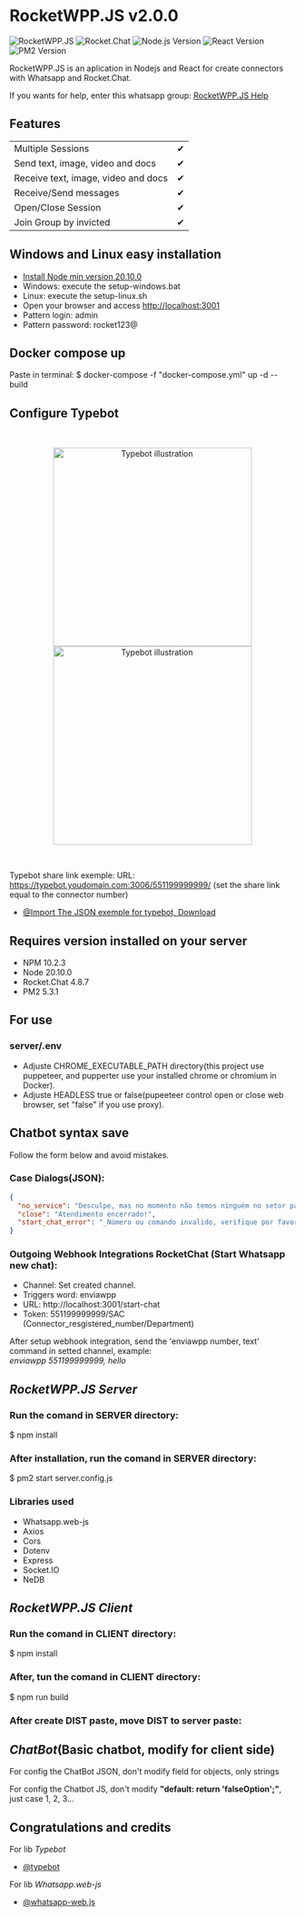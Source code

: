 # RocketWPP.JS v2.0.0

![RocketWPP.JS](https://i.imgur.com/M7iSCgd.png)
![Rocket.Chat](https://img.shields.io/badge/Rocket.Chat-4.8.7-ed4359.svg)
![Node.js Version](https://img.shields.io/badge/Node.js-20.10.0-green.svg)
![React Version](https://img.shields.io/badge/React-18.2.0-5ed3f3.svg)
![PM2 Version](https://img.shields.io/badge/PM2-5.3.1-5f05ec.svg)

RocketWPP.JS is an aplication in Nodejs and React for create connectors with Whatsapp and Rocket.Chat.  

If you wants for help, enter this whatsapp group: [RocketWPP.JS Help](https://chat.whatsapp.com/FaCeyAth56GIy2nWr0fDjt)  

## Features

|                                      |     |
| ------------------------------------ | --- |
| Multiple Sessions                    | ✔   |
| Send   text, image, video and docs   | ✔   |
| Receive text, image, video and docs  | ✔   |
| Receive/Send messages                | ✔   |
| Open/Close Session                   | ✔   |
| Join Group by invicted               | ✔   |

## Windows and Linux easy installation
- [Install Node min version 20.10.0](https://nodejs.org/en/download)
- Windows: execute the setup-windows.bat
- Linux: execute the setup-linux.sh
- Open your browser and access [http://localhost:3001](http://localhost:3001)
- Pattern login: admin
- Pattern password: rocket123@

## Docker compose up
Paste in terminal:
$ docker-compose -f "docker-compose.yml" up -d --build

## Configure Typebot
<br />
<p align="center">
  <a href="https://typebot.io/#gh-light-mode-only" target="_blank">
    <img src="https://raw.githubusercontent.com/baptisteArno/typebot.io/main/.github/images/logo-dark.png" alt="Typebot illustration" width="350px">
  </a>
  <a href="https://typebot.io/#gh-dark-mode-only" target="_blank">
    <img src="https://raw.githubusercontent.com/baptisteArno/typebot.io/main/.github/images/logo-dark.png" alt="Typebot illustration" width="350px">
  </a>
</p>
<br />

Typebot share link exemple:
URL: https://typebot.youdomain.com:3006/551199999999/  (set the share link equal to the connector number)  


- [@Import The JSON exemple for typebot, Download](https://raw.githubusercontent.com/ewerton-ssh/RocketWPP.JS/88ff7e468c9575ee5fdba1cc89440799d3064810/typebot_exemple_export.json)

## Requires version installed on your server
- NPM 10.2.3
- Node 20.10.0
- Rocket.Chat 4.8.7
- PM2 5.3.1

## For use
### server/.env
- Adjuste CHROME_EXECUTABLE_PATH directory(this project use puppeteer, and pupperter use your installed chrome or chromium in Docker).
- Adjuste HEADLESS true or false(pupeeteer control open or close web browser, set "false" if you use proxy).

## Chatbot syntax save
Follow the form below and avoid mistakes.

### Case Dialogs(JSON):
```json
{
  "no_service": "Desculpe, mas no momento não temos ninguém no setor para atende-lo, tente outro setor por gentileza.",
  "close": "Atendimento encerrado!",
  "start_chat_error": "_Número ou comando invalido, verifique por favor!_"
}
```

### Outgoing Webhook Integrations RocketChat (Start Whatsapp new chat):

- Channel: Set created channel.
- Triggers word: enviawpp
- URL: http://localhost:3001/start-chat
- Token: 551199999999/SAC (Connector_resgistered_number/Department)

After setup webhook integration, send the 'enviawpp number, text' command in setted channel, example:  
  _enviawpp 551199999999, hello_

## _RocketWPP.JS Server_

### Run the comand in SERVER directory:

$ npm install

### After installation, run the comand in SERVER directory:

$ pm2 start server.config.js

### Libraries used

- Whatsapp.web-js
- Axios
- Cors
- Dotenv
- Express
- Socket.IO
- NeDB

## _RocketWPP.JS Client_

### Run the comand in CLIENT directory:

$ npm install

### After, tun the comand in CLIENT directory:

$ npm run build

### After create DIST paste, move DIST to server paste: 

## _ChatBot_(Basic chatbot, modify for client side)

For config the ChatBot JSON, don't modify field for objects, only strings  

For config the Chatbot JS, don't modify **"default: return 'falseOption';"**, just case 1, 2, 3...

## Congratulations and credits
For lib _Typebot_
- [@typebot](https://typebot.io/)  


For lib _Whatsapp.web-js_
- [@whatsapp-web.js](https://github.com/pedroslopez/whatsapp-web.js)
